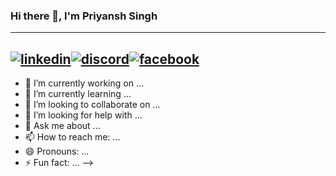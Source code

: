 ### Hi there 👋, I'm Priyansh Singh
---
[![linkedin](![image](https://user-images.githubusercontent.com/91168597/154909819-3e08a06d-0510-449c-bb9e-54a01eca243f.png)
)][1][![discord](![image](https://user-images.githubusercontent.com/91168597/154909911-087e0fa5-5bcb-440f-9c7c-590b13af8d50.png)
)][2][![facebook](![image](https://github.com/carlsednaoui/gitsocial/blob/master/assets/icons%20with%20padding/facebook.png?raw=true)
)][3]
---

- 🔭 I’m currently working on ...
- 🌱 I’m currently learning ...
- 👯 I’m looking to collaborate on ...
- 🤔 I’m looking for help with ...
- 💬 Ask me about ...
- 📫 How to reach me: ...
- 😄 Pronouns: ...
- ⚡ Fun fact: ...
-->


[1]: https://www.linkedin.com/in/priyansh-singh-549487185/
[2]: https://discord.com/invite/zVr7NFd3
[3]: https://www.facebook.com/profile.php?id=100075648721098
